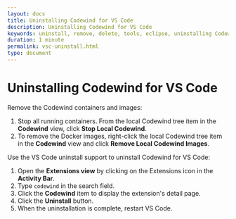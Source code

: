 ```yaml
---
layout: docs
title: Uninstalling Codewind for VS Code
description: Uninstalling Codewind for VS Code
keywords: uninstall, remove, delete, tools, eclipse, uninstalling Codewind for VS Code
duration: 1 minute
permalink: vsc-uninstall.html
type: document
---
```


# Uninstalling Codewind for VS Code
Remove the Codewind containers and images:
1. Stop all running containers. From the local Codewind tree item in the **Codewind** view, click **Stop Local Codewind**.
2. To remove the Docker images, right-click the local Codewind tree item in the **Codewind** view and click **Remove Local Codewind Images**.

Use the VS Code uninstall support to uninstall Codewind for VS Code:
1. Open the **Extensions view** by clicking on the Extensions icon in the **Activity Bar**.
2. Type `codewind` in the search field.
3. Click the **Codewind** item to display the extension's detail page.
4. Click the **Uninstall** button.
5. When the uninstallation is complete, restart VS Code.
